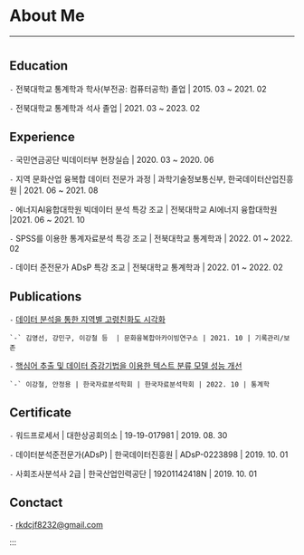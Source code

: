 
# About Me

***
#
## Education

`-` 전북대학교 통계학과 학사(부전공: 컴퓨터공학) 졸업 | 2015. 03 ~ 2021. 02

`-` 전북대학교 통계학과 석사 졸업 | 2021. 03 ~ 2023. 02

## Experience

`-` 국민연금공단 빅데이터부 현장실습 | 2020. 03 ~ 2020. 06
 
`-` 지역 문화산업 융복합 데이터 전문가 과정 | 과학기술정보통신부, 한국데이터산업진흥원  | 2021. 06 ~ 2021. 08 

`-` 에너지AI융합대학원 빅데이터 분석 특강 조교 | 전북대학교 AI에너지 융합대학원 |2021. 06 ~ 2021. 10

`-` SPSS를 이용한 통계자료분석 특강 조교 | 전북대학교 통계학과 | 2022. 01 ~ 2022. 02

`-` 데이터 준전문가 ADsP 특강 조교 | 전북대학교 통계학과 | 2022. 01 ~ 2022. 02


## Publications

`-` [데이터 분석을 통한 지역별 고령친화도 시각화](https://www.kci.go.kr/kciportal/ci/sereArticleSearch/ciSereArtiView.kci?sereArticleSearchBean.artiId=ART002773972)

    `-` 김영선, 강민구, 이강철 등  | 문화융복합아카이빙연구소 | 2021. 10 | 기록관리/보존 

`-` [핵심어 추출 및 데이터 증강기법을 이용한 텍스트 분류 모델 성능 개선](https://www.kci.go.kr/kciportal/ci/sereArticleSearch/ciSereArtiView.kci?sereArticleSearchBean.artiId=ART002890029)
    
    `-` 이강철, 안정용 | 한국자료분석학회 | 한국자료분석학회 | 2022. 10 | 통계학
    

## Certificate

`-` 워드프로세서 | 대한상공회의소 | 19-19-017981 | 2019. 08. 30

`-` 데이터분석준전문가(ADsP) | 한국데이터진흥원 | ADsP-0223898 | 2019. 10. 01

`-` 사회조사분석사 2급 | 한국산업인력공단 | 19201142418N | 2019. 10. 01
    
## Conctact

`-` <rkdcjf8232@gmail.com>

:::

### 
